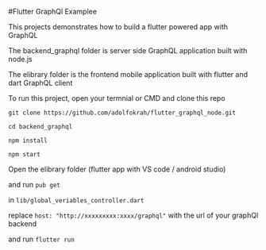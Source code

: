 #Flutter GraphQl Examplee

This projects demonstrates how to build a flutter powered app with GraphQL

The backend_graphql folder is server side GraphQL application built with node.js

The elibrary folder is the frontend mobile application built with flutter and dart GraphQL client


To run this project, open your termnial or CMD and clone this repo

`git clone https://github.com/adolfokrah/flutter_graphql_node.git`

`cd backend_graphql`

`npm install`

`npm start`

Open the elibrary folder (flutter app with VS code / android studio) 

and run `pub get`

in `lib/global_veriables_controller.dart`

replace `host: "http://xxxxxxxxx:xxxx/graphql"` with the url of your graphQl backend

and run `flutter run`
